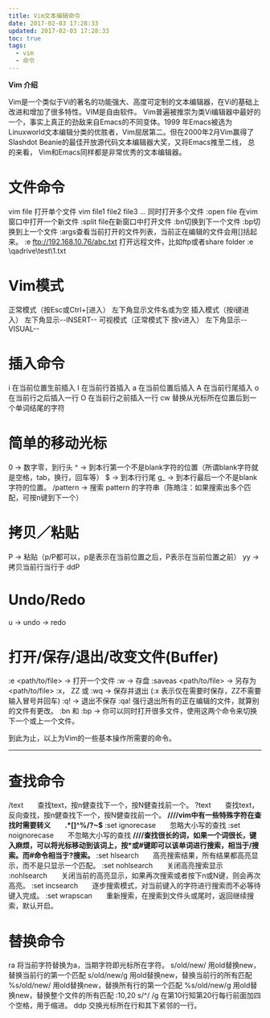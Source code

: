 ```yaml
---
title: Vim文本编辑命令
date: 2017-02-03 17:28:33
updated: 2017-02-03 17:28:33
toc: true
tags:
  - vim
  - 命令
---
```



**Vim 介绍**

Vim是一个类似于Vi的著名的功能强大、高度可定制的文本编辑器，在Vi的基础上改进和增加了很多特性。VIM是自由软件。
Vim普遍被推崇为类Vi编辑器中最好的一个，事实上真正的劲敌来自Emacs的不同变体。1999 年Emacs被选为Linuxworld文本编辑分类的优胜者，Vim屈居第二。但在2000年2月Vim赢得了Slashdot Beanie的最佳开放源代码文本编辑器大奖，又将Emacs推至二线， 总的来看， Vim和Emacs同样都是非常优秀的文本编辑器。

<!-- more -->

# 文件命令

vim file                      打开单个文件
vim file1 file2 file3 ...     同时打开多个文件
:open file 在vim窗口中打开一个新文件
:split file在新窗口中打开文件
:bn切换到下一个文件
:bp切换到上一个文件
:args查看当前打开的文件列表，当前正在编辑的文件会用[]括起来。
:e ftp://192.168.10.76/abc.txt   打开远程文件，比如ftp或者share folder
:e \\qadrive\test\1.txt

# Vim模式

正常模式（按Esc或Ctrl+[进入） 左下角显示文件名或为空
插入模式（按i键进入） 左下角显示--INSERT--
可视模式（正常模式下 按v进入） 左下角显示--VISUAL--

# 插入命令

i  在当前位置生前插入
I  在当前行首插入
a  在当前位置后插入
A  在当前行尾插入
o  在当前行之后插入一行
O  在当前行之前插入一行
cw 替换从光标所在位置后到一个单词结尾的字符

# 简单的移动光标

0 → 数字零，到行头
^ → 到本行第一个不是blank字符的位置（所谓blank字符就是空格，tab，换行，回车等）
$ → 到本行行尾
g_ → 到本行最后一个不是blank字符的位置。
/pattern → 搜索 pattern 的字符串（陈皓注：如果搜索出多个匹配，可按n键到下一个）

# 拷贝／粘贴

P → 粘贴（p/P都可以，p是表示在当前位置之后，P表示在当前位置之前）
yy → 拷贝当前行当行于 ddP

# Undo/Redo

u → undo
<C-r> → redo

# 打开/保存/退出/改变文件(Buffer)

:e <path/to/file> → 打开一个文件
:w → 存盘
:saveas <path/to/file> → 另存为 <path/to/file>
:x， ZZ 或 :wq → 保存并退出 (:x 表示仅在需要时保存，ZZ不需要输入冒号并回车)
:q! → 退出不保存 :qa! 强行退出所有的正在编辑的文件，就算别的文件有更改。
:bn 和 :bp → 你可以同时打开很多文件，使用这两个命令来切换下一个或上一个文件。



到此为止，以上为Vim的一些基本操作所需要的命令。

*****

# 查找命令

/text　　查找text，按n健查找下一个，按N健查找前一个。
?text　　查找text，反向查找，按n健查找下一个，按N健查找前一个。
**////vim中有一些特殊字符在查找时需要转义　　.\*[]^%/?~$**
:set ignorecase　　忽略大小写的查找
:set noignorecase　　不忽略大小写的查找
**////查找很长的词，如果一个词很长，键入麻烦，可以将光标移动到该词上，按*或#键即可以该单词进行搜索，相当于/搜索。而#命令相当于?搜索。**
:set hlsearch　　高亮搜索结果，所有结果都高亮显示，而不是只显示一个匹配。
:set nohlsearch　　关闭高亮搜索显示
:nohlsearch　　关闭当前的高亮显示，如果再次搜索或者按下n或N键，则会再次高亮。
:set incsearch　　逐步搜索模式，对当前键入的字符进行搜索而不必等待键入完成。
:set wrapscan　　重新搜索，在搜索到文件头或尾时，返回继续搜索，默认开启。

# 替换命令

ra 将当前字符替换为a，当期字符即光标所在字符。
s/old/new/ 用old替换new，替换当前行的第一个匹配
s/old/new/g 用old替换new，替换当前行的所有匹配
%s/old/new/ 用old替换new，替换所有行的第一个匹配
%s/old/new/g 用old替换new，替换整个文件的所有匹配
:10,20 s/^/    /g 在第10行知第20行每行前面加四个空格，用于缩进。
ddp 交换光标所在行和其下紧邻的一行。